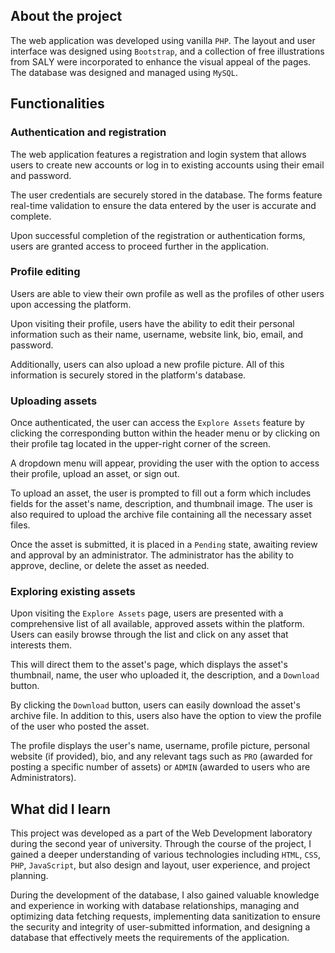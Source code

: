 ## About the project

The web application was developed using vanilla `PHP`. The layout and user interface was designed using `Bootstrap`, and a collection of free illustrations from SALY were incorporated to enhance the visual appeal of the pages. The database was designed and managed using `MySQL`.

## Functionalities

### Authentication and registration

The web application features a registration and login system that allows users to create new accounts or log in to existing accounts using their email and password.

The user credentials are securely stored in the database. The forms feature real-time validation to ensure the data entered by the user is accurate and complete.

Upon successful completion of the registration or authentication forms, users are granted access to proceed further in the application.

### Profile editing

Users are able to view their own profile as well as the profiles of other users upon accessing the platform.

Upon visiting their profile, users have the ability to edit their personal information such as their name, username, website link, bio, email, and password.

Additionally, users can also upload a new profile picture. All of this information is securely stored in the platform's database.

### Uploading assets

Once authenticated, the user can access the `Explore Assets` feature by clicking the corresponding button within the header menu or by clicking on their profile tag located in the upper-right corner of the screen.

A dropdown menu will appear, providing the user with the option to access their profile, upload an asset, or sign out.

To upload an asset, the user is prompted to fill out a form which includes fields for the asset's name, description, and thumbnail image. The user is also required to upload the archive file containing all the necessary asset files.

Once the asset is submitted, it is placed in a `Pending` state, awaiting review and approval by an administrator. The administrator has the ability to approve, decline, or delete the asset as needed.

### Exploring existing assets

Upon visiting the `Explore Assets` page, users are presented with a comprehensive list of all available, approved assets within the platform. Users can easily browse through the list and click on any asset that interests them.

This will direct them to the asset's page, which displays the asset's thumbnail, name, the user who uploaded it, the description, and a `Download` button.

By clicking the `Download` button, users can easily download the asset's archive file. In addition to this, users also have the option to view the profile of the user who posted the asset.

The profile displays the user's name, username, profile picture, personal website (if provided), bio, and any relevant tags such as `PRO` (awarded for posting a specific number of assets) or `ADMIN` (awarded to users who are Administrators).

## What did I learn

This project was developed as a part of the Web Development laboratory during the second year of university. Through the course of the project, I gained a deeper understanding of various technologies including `HTML`, `CSS`, `PHP`, `JavaScript`, but also design and layout, user experience, and project planning.

During the development of the database, I also gained valuable knowledge and experience in working with database relationships, managing and optimizing data fetching requests, implementing data sanitization to ensure the security and integrity of user-submitted information, and designing a database that effectively meets the requirements of the application.
